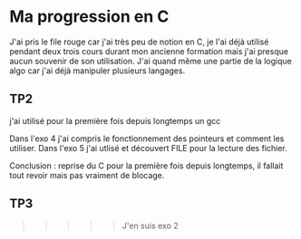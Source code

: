 # Ma progression en C



J'ai pris le file rouge car j'ai très peu de notion en C, je l'ai déjà utilisé pendant deux trois cours durant mon ancienne formation mais j'ai presque aucun souvenir de son utilisation.
J'ai quand même une partie de la logique algo car j'ai déjà manipuler plusieurs langages.

## TP2
j'ai utilisé pour la première fois depuis longtemps un gcc

Dans l'exo 4 j'ai compris le fonctionnement des pointeurs et comment les utiliser.
Dans l'exo 5 j'ai utlisé  et découvert FILE pour la lecture des fichier.

Conclusion : reprise du C pour la première fois depuis longtemps, il fallait tout revoir mais pas vraiment de blocage.

## TP3

>>>>> J'en suis exo 2 